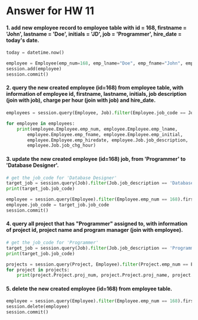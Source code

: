 # Answer for HW 11

#### 1. add new employee record to employee table with id = 168, firstname = 'John', lastname = 'Doe', initials = 'JD', job = 'Programmer', hire_date = today's date.

```python
today = datetime.now()

employee = Employee(emp_num=168, emp_lname="Doe", emp_fname="John", emp_initial="JD", job_code=500, emp_hiredate=today)
session.add(employee)
session.commit()
```

#### 2. query the new created employee (id=168) from employee table, with information of employee id, firstname, lastname, initials, job description (join with job), charge per hour (join with job) and hire_date.

```python
employees = session.query(Employee, Job).filter(Employee.job_code == Job.job_code).filter(Employee.emp_num == 168).all()

for employee in employees:
    print(employee.Employee.emp_num, employee.Employee.emp_lname,
        employee.Employee.emp_fname, employee.Employee.emp_initial,
        employee.Employee.emp_hiredate, employee.Job.job_description,
        employee.Job.job_chg_hour)
```

#### 3. update the new created employee (id=168) job, from 'Programmer' to 'Database Designer'.

```python
# get the job_code for 'Database Designer'
target_job = session.query(Job).filter(Job.job_description == 'Database Designer').first()
print(target_job.job_code)

employee = session.query(Employee).filter(Employee.emp_num == 168).first()
employee.job_code = target_job.job_code
session.commit()
```

#### 4. query all project that has "Programmer" assigned to, with information of project id, project name and program manager (join with employee).

```python
# get the job_code for 'Programmer'
target_job = session.query(Job).filter(Job.job_description == 'Programmer').first()
print(target_job.job_code)

projects = session.query(Project, Employee).filter(Project.emp_num == Employee.emp_num).filter(Employee.job_code == target_job.job_code).all()
for project in projects:
    print(project.Project.proj_num, project.Project.proj_name, project.Employee.emp_fname, project.Employee.emp_lname)
```

#### 5. delete the new created employee (id=168) from employee table.

```python
employee = session.query(Employee).filter(Employee.emp_num == 168).first()
session.delete(employee)
session.commit()
```
